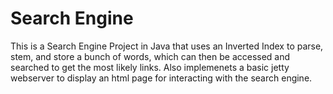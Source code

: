 Search Engine
=================================================

This is a Search Engine Project in Java that uses an Inverted Index to parse, stem, and store a bunch of words, which can then be accessed and searched to get the most likely links. Also implemenets a basic jetty webserver to display an html page for interacting with the search engine. 
